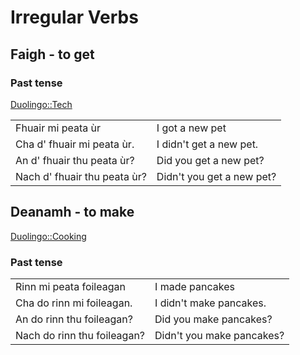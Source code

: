# Irregular Verbs

<!-- Accents ------------------------------------->
<!-- &agrave;
     &egrave;
     &igrave;
     &ograve;
     &ugrave; -->

## Faigh - to get

### Past tense

[Duolingo::Tech](https://www.duolingo.com/skill/gd/Tech/tips-and-notes)

|        |                        |
| ------ | ---------------------- |
| Fhuair mi peata &ugrave;r | I got a new pet |
| Cha d' fhuair mi peata &ugrave;r. | I didn't get a new pet. |
| An d' fhuair thu peata &ugrave;r? | Did you get a new pet? |
| Nach d' fhuair thu peata &ugrave;r? | Didn't you get a new pet? |

## Deanamh - to make 

[Duolingo::Cooking](https://www.duolingo.com/skill/gd/Cooking/tips-and-notes)
### Past tense

|        |                        |
| ------ | ---------------------- |
| Rinn mi peata foileagan | I made pancakes |
| Cha do rinn mi foileagan. | I didn't make pancakes. |
| An do rinn thu foileagan? | Did you make pancakes? |
| Nach do rinn thu foileagan? | Didn't you make pancakes? |
